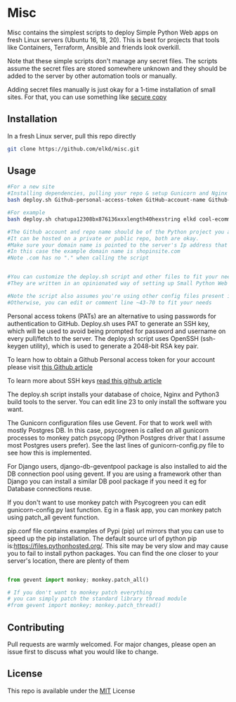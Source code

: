 # Misc

Misc contains the simplest scripts to deploy Simple Python Web apps on fresh Linux servers (Ubuntu 16, 18, 20). This is best for projects that tools like Containers, Terraform, Ansible and friends look overkill.

Note that these simple scripts don't manage any secret files. The scripts assume the secret files are stored somewhere unknown and they should be added to the server by other automation tools or manually. 

Adding secret files manually is just okay for a 1-time installation of small sites. For that, you can use something like [secure copy](https://linux.die.net/man/1/scp)


## Installation

In a fresh Linux server, pull this repo directly

```bash
git clone https://github.com/elkd/misc.git
```

## Usage

```bash
#For a new site
#Installing dependencies, pulling your repo & setup Gunicorn and Nginx
bash deploy.sh Github-personal-access-token GitHub-account-name Github-repo-name domain-name-without-TLD TLD db

#For example
bash deploy.sh chatupa12308bx876136xxxlength40hexstring elkd cool-ecommerce-shop shopingsite com sqlite3

#The Github account and repo name should be of the Python project you are deploying.
#It can be hosted on a private or public repo, both are okay.
#Make sure your domain name is pointed to the server's Ip address that this script will run
#In this case the example domain name is shopinsite.com
#Note .com has no "." when calling the script   


#You can customize the deploy.sh script and other files to fit your needs, they are very simple.
#They are written in an opinionated way of setting up Small Python Web Applications

#Note the script also assumes you're using other config files present in this repo as well. 
#Otherwise, you can edit or comment line ~43-70 to fit your needs
```
Personal access tokens (PATs) are an alternative to using passwords for authentication to GitHub. Deploy.sh uses PAT to generate an SSH key, which will be used to avoid being prompted for password and username on every pull/fetch to the server. The deploy.sh script uses OpenSSH (ssh-keygen utility), which is used to generate a 2048-bit RSA key pair.

To learn how to obtain a Github Personal access token for your account please visit [this Github article](https://docs.github.com/en/github/authenticating-to-github/creating-a-personal-access-token)

To learn more about SSH keys [read this github article](https://docs.github.com/en/authentication/connecting-to-github-with-ssh/generating-a-new-ssh-key-and-adding-it-to-the-ssh-agent)

The deploy.sh script installs your database of choice, Nginx and Python3 build tools to the server. You can edit line 23 to only install the software you want.

The Gunicorn configuration files use Gevent. For that to work well with mostly Postgres DB. In this case, psycogreen is called on all gunicorn processes to monkey patch psycopg (Python Postgres driver that I assume most Postgres users prefer). See the last lines of gunicorn-config.py file to see how this is implemented.

For Django users, django-db-geventpool package is also installed to aid the DB connection pool using gevent. If you are using a framework other than Django you can install a similar DB pool package if you need it eg for Database connections reuse.

If you don't want to use monkey patch with Psycogreen you can edit gunicorn-config.py last function. Eg in a flask app, you can monkey patch using patch_all gevent function.

pip.conf file contains examples of Pypi (pip) url mirrors that you can use to speed up the pip installation.
The default source url of python pip is:https://files.pythonhosted.org/. This site may be very slow and may cause you to fail to install python packages.
You can find the one closer to your server's location, there are plenty of them

```python

from gevent import monkey; monkey.patch_all()

# If you don't want to monkey patch everything
# you can simply patch the standard library thread module
#from gevent import monkey; monkey.patch_thread()

```
 

## Contributing
Pull requests are warmly welcomed. 
For major changes, please open an issue first to discuss what you would like to change.



## License
This repo is available under the [MIT](https://choosealicense.com/licenses/mit/) License
